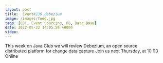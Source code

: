 ```yaml
---
layout: post
title:  Event#236 debezium
image: /images/feed.jpg
tags: [CDC, Event Sourcing, DB, Data Base]
date: 2022-08-22 14:05:58 +0000
video: 
---
```


This week on Java Club we will review Debezium, an open source distributed platform for change data capture
Join us next Thursday, at 10:00 Online
